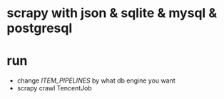 # scrapy with json & sqlite & mysql & postgresql

# run

- change *ITEM_PIPELINES* by what db engine you want
- scrapy crawl TencentJob